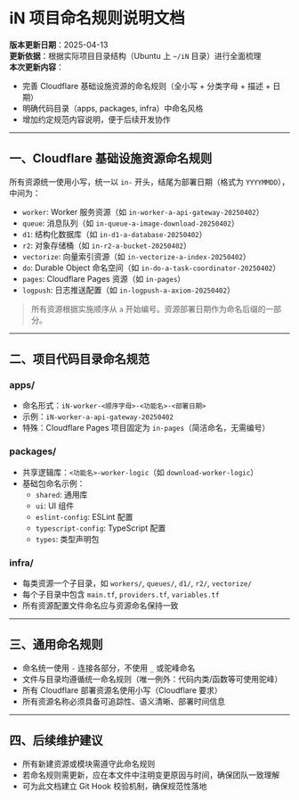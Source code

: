 # iN 项目命名规则说明文档

**版本更新日期**：2025-04-13  
**更新依据**：根据实际项目目录结构（Ubuntu 上 `~/iN` 目录）进行全面梳理  
**本次更新内容**：
- 完善 Cloudflare 基础设施资源的命名规则（全小写 + 分类字母 + 描述 + 日期）
- 明确代码目录（apps, packages, infra）中命名风格
- 增加约定规范内容说明，便于后续开发协作

---

## 一、Cloudflare 基础设施资源命名规则

所有资源统一使用小写，统一以 `in-` 开头，结尾为部署日期（格式为 `YYYYMMDD`），中间为：

- `worker`: Worker 服务资源（如 `in-worker-a-api-gateway-20250402`）
- `queue`: 消息队列（如 `in-queue-a-image-download-20250402`）
- `d1`: 结构化数据库（如 `in-d1-a-database-20250402`）
- `r2`: 对象存储桶（如 `in-r2-a-bucket-20250402`）
- `vectorize`: 向量索引资源（如 `in-vectorize-a-index-20250402`）
- `do`: Durable Object 命名空间（如 `in-do-a-task-coordinator-20250402`）
- `pages`: Cloudflare Pages 资源（如 `in-pages`）
- `logpush`: 日志推送配置（如 `in-logpush-a-axiom-20250402`）

> 所有资源根据实施顺序从 `a` 开始编号。资源部署日期作为命名后缀的一部分。

---

## 二、项目代码目录命名规范

### apps/

- 命名形式：`iN-worker-<顺序字母>-<功能名>-<部署日期>`
- 示例：`iN-worker-a-api-gateway-20250402`
- 特殊：Cloudflare Pages 项目固定为 `in-pages`（简洁命名，无需编号）

### packages/

- 共享逻辑库：`<功能名>-worker-logic`（如 `download-worker-logic`）
- 基础包命名示例：
  - `shared`: 通用库
  - `ui`: UI 组件
  - `eslint-config`: ESLint 配置
  - `typescript-config`: TypeScript 配置
  - `types`: 类型声明包

### infra/

- 每类资源一个子目录，如 `workers/`, `queues/`, `d1/`, `r2/`, `vectorize/`
- 每个子目录中包含 `main.tf`, `providers.tf`, `variables.tf`
- 所有资源配置文件命名应与资源命名保持一致

---

## 三、通用命名规则

- 命名统一使用 `-` 连接各部分，不使用 `_` 或驼峰命名
- 文件与目录均遵循统一命名规则（唯一例外：代码内类/函数等可使用驼峰）
- 所有 Cloudflare 部署资源名使用小写（Cloudflare 要求）
- 所有资源名称必须具备可追踪性、语义清晰、部署时间信息

---

## 四、后续维护建议

- 所有新建资源或模块需遵守此命名规则
- 若命名规则需更新，应在本文件中注明变更原因与时间，确保团队一致理解
- 可为此文档建立 Git Hook 校验机制，确保规范性落地

